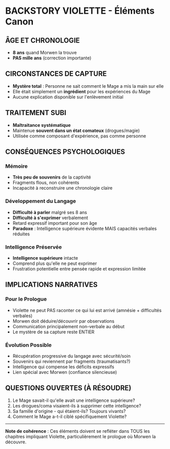 # BACKSTORY VIOLETTE - Éléments Canon

## ÂGE ET CHRONOLOGIE
- **8 ans** quand Morwen la trouve
- **PAS mille ans** (correction importante)

## CIRCONSTANCES DE CAPTURE
- **Mystère total** : Personne ne sait comment le Mage a mis la main sur elle
- Elle était simplement un **ingrédient** pour les expériences du Mage
- Aucune explication disponible sur l'enlèvement initial

## TRAITEMENT SUBI
- **Maltraitance systématique**
- Maintenue **souvent dans un état comateux** (drogues/magie)
- Utilisée comme composant d'expérience, pas comme personne

## CONSÉQUENCES PSYCHOLOGIQUES

### Mémoire
- **Très peu de souvenirs** de la captivité
- Fragments flous, non cohérents
- Incapacité à reconstruire une chronologie claire

### Développement du Langage
- **Difficulté à parler** malgré ses 8 ans
- **Difficulté à s'exprimer** verbalement
- Retard expressif important pour son âge
- **Paradoxe** : Intelligence supérieure évidente MAIS capacités verbales réduites

### Intelligence Préservée
- **Intelligence supérieure** intacte
- Comprend plus qu'elle ne peut exprimer
- Frustration potentielle entre pensée rapide et expression limitée

## IMPLICATIONS NARRATIVES

### Pour le Prologue
- Violette ne peut PAS raconter ce qui lui est arrivé (amnésie + difficultés verbales)
- Morwen doit déduire/découvrir par observations
- Communication principalement non-verbale au début
- Le mystère de sa capture reste ENTIER

### Évolution Possible
- Récupération progressive du langage avec sécurité/soin
- Souvenirs qui reviennent par fragments (traumatisants?)
- Intelligence qui compense les déficits expressifs
- Lien spécial avec Morwen (confiance silencieuse)

## QUESTIONS OUVERTES (À RÉSOUDRE)
1. Le Mage savait-il qu'elle avait une intelligence supérieure?
2. Les drogues/coma visaient-ils à supprimer cette intelligence?
3. Sa famille d'origine - qui étaient-ils? Toujours vivants?
4. Comment le Mage a-t-il ciblé spécifiquement Violette?

---
**Note de cohérence** : Ces éléments doivent se refléter dans TOUS les chapitres impliquant Violette, particulièrement le prologue où Morwen la découvre.
